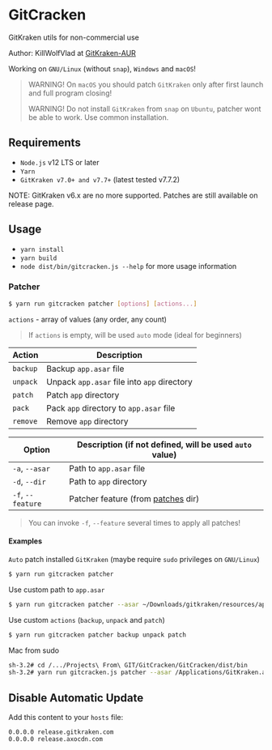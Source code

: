 # GitCracken

GitKraken utils for non-commercial use

Author: KillWolfVlad at [GitKraken-AUR](https://github.com/KillWolfVlad/GitKraken-AUR)

Working on `GNU/Linux` (without `snap`), `Windows` and `macOS`!

> WARNING! On `macOS` you should patch `GitKraken` only after first launch and full program closing!
>
> WARNING! Do not install `GitKraken` from `snap` on `Ubuntu`, patcher wont be able to work. Use common installation.

## Requirements

- `Node.js` v12 LTS or later
- `Yarn`
- `GitKraken v7.0+ and v7.7+` (latest tested v7.7.2)

NOTE: GitKraken v6.x are no more supported. Patches are still available on release page.

## Usage

- `yarn install`
- `yarn build`
- `node dist/bin/gitcracken.js --help` for more usage information

### Patcher

```bash
$ yarn run gitcracken patcher [options] [actions...]
```

`actions` - array of values (any order, any count)

> If `actions` is empty, will be used `auto` mode (ideal for beginners)

| Action   | Description                                 |
|----------|---------------------------------------------|
| `backup` | Backup `app.asar` file                      |
| `unpack` | Unpack `app.asar` file into `app` directory |
| `patch`  | Patch `app` directory                       |
| `pack`   | Pack `app` directory to `app.asar` file     |
| `remove` | Remove `app` directory                      |

| Option            | Description (if not defined, will be used `auto` value) |
|-------------------|---------------------------------------------------------|
| `-a`, `--asar`    | Path to `app.asar` file                                 |
| `-d`, `--dir`     | Path to `app` directory                                 |
| `-f`, `--feature` | Patcher feature (from [patches](patches) dir)           |

> You can invoke `-f`, `--feature` several times to apply all patches!

#### Examples

`Auto` patch installed `GitKraken` (maybe require `sudo` privileges on `GNU/Linux`)

```bash
$ yarn run gitcracken patcher
```

Use custom path to `app.asar`

```bash
$ yarn run gitcracken patcher --asar ~/Downloads/gitkraken/resources/app.asar
```

Use custom `actions` (`backup`, `unpack` and `patch`)

```bash
$ yarn run gitcracken patcher backup unpack patch
```

Mac from sudo

```bash
sh-3.2# cd /.../Projects\ From\ GIT/GitCracken/GitCracken/dist/bin
sh-3.2# yarn run gitcracken.js patcher --asar /Applications/GitKraken.app/Contents/Resources/app.asar
```

## Disable Automatic Update

Add this content to your `hosts` file:

```text
0.0.0.0 release.gitkraken.com
0.0.0.0 release.axocdn.com
```
